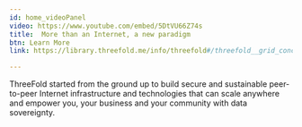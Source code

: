 ```yaml
---
id: home_videoPanel
video: https://www.youtube.com/embed/5DtVU66Z74s
title:  More than an Internet, a new paradigm
btn: Learn More
link: https://library.threefold.me/info/threefold#/threefold__grid_concepts 

---
```

ThreeFold started from the ground up to build secure and sustainable peer-to-peer Internet 
infrastructure and technologies that can scale anywhere and empower you, your business
and your community with data sovereignty.





